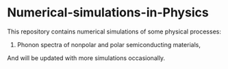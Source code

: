 # Numerical-simulations-in-Physics
This repository contains numerical simulations of some physical processes:

  1. Phonon spectra of nonpolar and polar semiconducting materials,
  
 And will be updated with more simulations occasionally.
